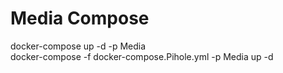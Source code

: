# Media Compose
docker-compose up -d -p Media \
docker-compose -f docker-compose.Pihole.yml -p Media up -d
